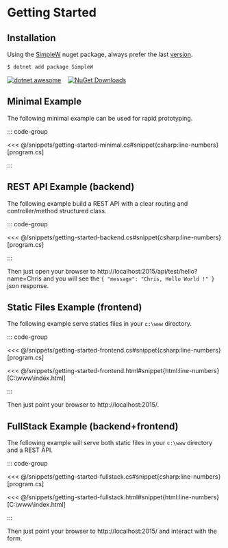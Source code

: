 # Getting Started 

## Installation

Using the [SimpleW](https://www.nuget.org/packages/SimpleW) nuget package, always prefer the last [version](https://github.com/stratdev3/SimpleW/blob/master/release.md).

```sh
$ dotnet add package SimpleW
```
<div class="images-inline">
    <a href="https://github.com/quozd/awesome-dotnet?tab=readme-ov-file#web-servers" target="_blank"><img src="https://camo.githubusercontent.com/8693bde04030b1670d5097703441005eba34240c32d1df1eb82a5f0d6716518e/68747470733a2f2f63646e2e7261776769742e636f6d2f73696e647265736f726875732f617765736f6d652f643733303566333864323966656437386661383536353265336136336531353464643865383832392f6d656469612f62616467652e737667" alt="dotnet awesome" /></a>
    <a href="https://www.nuget.org/packages/SimpleW" target="_blank"><img src="https://img.shields.io/nuget/dt/SimpleW" alt="NuGet Downloads" /></a>
</div>


## Minimal Example

The following minimal example can be used for rapid prototyping.

::: code-group

<<< @/snippets/getting-started-minimal.cs#snippet{csharp:line-numbers} [program.cs]

:::


## REST API Example (backend)

The following example build a REST API with a clear routing and controller/method structured class.

::: code-group

<<< @/snippets/getting-started-backend.cs#snippet{csharp:line-numbers} [program.cs]

:::

Then just open your browser to http://localhost:2015/api/test/hello?name=Chris and you will see the `{ "message": "Chris, Hello World !" }` json response.


## Static Files Example (frontend)

The following example serve statics files in your `c:\www` directory.

::: code-group

<<< @/snippets/getting-started-frontend.cs#snippet{csharp:line-numbers} [program.cs]

<<< @/snippets/getting-started-frontend.html#snippet{html:line-numbers} [C:\www\index.html]

:::

Then just point your browser to http://localhost:2015/.


## FullStack Example (backend+frontend)

The following example will serve both static files in your `c:\www` directory and a REST API.

::: code-group

<<< @/snippets/getting-started-fullstack.cs#snippet{csharp:line-numbers} [program.cs]

<<< @/snippets/getting-started-fullstack.html#snippet{html:line-numbers} [C:\www\index.html]

:::


Then just point your browser to http://localhost:2015/ and interact with the form.

<style>
.images-inline {
    display: flex;
    gap: 1rem;
    align-items: center;
    flex-wrap: wrap;
}
.images-inline > img {
    max-width: 30% !important;
    height: auto !important;
}
</style>
